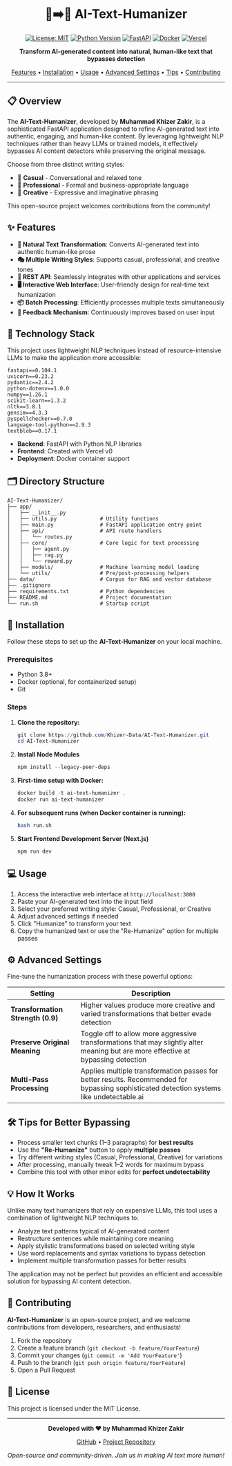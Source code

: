 <div align="center">
  
# 🤖➡️👤 **AI-Text-Humanizer**

[![License: MIT](https://img.shields.io/badge/License-MIT-yellow.svg)](https://opensource.org/licenses/MIT)
[![Python Version](https://img.shields.io/badge/python-3.8+-blue.svg)](https://www.python.org/downloads/)
[![FastAPI](https://img.shields.io/badge/FastAPI-0.104.1-009688.svg)](https://fastapi.tiangolo.com/)
[![Docker](https://img.shields.io/badge/Docker-Supported-2496ED.svg)](https://www.docker.com/)
[![Vercel](https://img.shields.io/badge/Frontend-Vercel-000000.svg)](https://vercel.com/)

**Transform AI-generated content into natural, human-like text that bypasses detection**

[Features](#features) • [Installation](#installation) • [Usage](#usage) • [Advanced Settings](#advanced-settings) • [Tips](#%EF%B8%8F-tips-for-better-bypassing) • [Contributing](#contributing)

</div>

---

## 📋 Overview

The **AI-Text-Humanizer**, developed by **Muhammad Khizer Zakir**, is a sophisticated FastAPI application designed to refine AI-generated text into authentic, engaging, and human-like content. By leveraging lightweight NLP techniques rather than heavy LLMs or trained models, it effectively bypasses AI content detectors while preserving the original message.

Choose from three distinct writing styles:
- 💬 **Casual** - Conversational and relaxed tone
- 👔 **Professional** - Formal and business-appropriate language
- 🎨 **Creative** - Expressive and imaginative phrasing

This open-source project welcomes contributions from the community!

## ✨ Features

- **🔄 Natural Text Transformation**: Converts AI-generated text into authentic human-like prose
- **🎭 Multiple Writing Styles**: Supports casual, professional, and creative tones
- **🔌 REST API**: Seamlessly integrates with other applications and services
- **🖥️ Interactive Web Interface**: User-friendly design for real-time text humanization
- **📦 Batch Processing**: Efficiently processes multiple texts simultaneously
- **📝 Feedback Mechanism**: Continuously improves based on user input

## 🔧 Technology Stack

This project uses lightweight NLP techniques instead of resource-intensive LLMs to make the application more accessible:

```
fastapi==0.104.1
uvicorn==0.23.2
pydantic==2.4.2
python-dotenv==1.0.0
numpy==1.26.1
scikit-learn==1.3.2
nltk==3.8.1
gensim==4.3.3
pyspellchecker==0.7.0
language-tool-python==2.9.3
textblob==0.17.1
```

- **Backend**: FastAPI with Python NLP libraries
- **Frontend**: Created with Vercel v0
- **Deployment**: Docker container support

## 🗂️ Directory Structure

```
AI-Text-Humanizer/
├── app/
│   ├── __init__.py
│   ├── utils.py              # Utility functions
│   ├── main.py               # FastAPI application entry point
│   ├── api/                  # API route handlers
│   │   └── routes.py
│   ├── core/                 # Core logic for text processing
│   │   ├── agent.py
│   │   ├── rag.py
│   │   └── reward.py
│   ├── models/               # Machine learning model loading
│   └── utils/                # Pre/post-processing helpers
├── data/                     # Corpus for RAG and vector database
├── .gitignore
├── requirements.txt          # Python dependencies
├── README.md                 # Project documentation
└── run.sh                    # Startup script
```

## 🚀 Installation

Follow these steps to set up the **AI-Text-Humanizer** on your local machine.

### Prerequisites

- Python 3.8+
- Docker (optional, for containerized setup)
- Git

### Steps

1. **Clone the repository:**
   ```Powershell
   git clone https://github.com/Khizer-Data/AI-Text-Humanizer.git
   cd AI-Text-Humanizer
   ```

2. **Install Node Modules**
   ```Powershell
   npm install --legacy-peer-deps
   ```
   
3. **First-time setup with Docker:**
   ```Powershell
   docker build -t ai-text-humanizer .
   docker run ai-text-humanizer
   ```

4. **For subsequent runs (when Docker container is running):**
   ```bash
   bash run.sh
   ```
5. **Start Frontend Development Server (Next.js)**
   ```Powershell
   npm run dev
   ```

## 💻 Usage

1. Access the interactive web interface at `http://localhost:3000`
2. Paste your AI-generated text into the input field
3. Select your preferred writing style: Casual, Professional, or Creative
4. Adjust advanced settings if needed
5. Click "Humanize" to transform your text
6. Copy the humanized text or use the "Re-Humanize" option for multiple passes

## ⚙️ Advanced Settings

Fine-tune the humanization process with these powerful options:

| Setting | Description |
|---------|-------------|
| **Transformation Strength (0.9)** | Higher values produce more creative and varied transformations that better evade detection |
| **Preserve Original Meaning** | Toggle off to allow more aggressive transformations that may slightly alter meaning but are more effective at bypassing detection |
| **Multi-Pass Processing** | Applies multiple transformation passes for better results. Recommended for bypassing sophisticated detection systems like undetectable.ai |

## 🛠️ Tips for Better Bypassing

- Process smaller text chunks (1–3 paragraphs) for **best results**
- Use the **"Re-Humanize"** button to apply **multiple passes**
- Try different writing styles (Casual, Professional, Creative) for variations
- After processing, manually tweak 1–2 words for maximum bypass
- Combine this tool with other minor edits for **perfect undetectability**

## 💡 How It Works

Unlike many text humanizers that rely on expensive LLMs, this tool uses a combination of lightweight NLP techniques to:

- Analyze text patterns typical of AI-generated content
- Restructure sentences while maintaining core meaning
- Apply stylistic transformations based on selected writing style
- Use word replacements and syntax variations to bypass detection
- Implement multiple transformation passes for better results

The application may not be perfect but provides an efficient and accessible solution for bypassing AI content detection.

## 🤝 Contributing

**AI-Text-Humanizer** is an open-source project, and we welcome contributions from developers, researchers, and enthusiasts!

1. Fork the repository
2. Create a feature branch (`git checkout -b feature/YourFeature`)
3. Commit your changes (`git commit -m 'Add YourFeature'`)
4. Push to the branch (`git push origin feature/YourFeature`)
5. Open a Pull Request

## 📄 License

This project is licensed under the MIT License.

---

<div align="center">
  
**Developed with ❤️ by Muhammad Khizer Zakir**

[GitHub](https://github.com/Khizer-Data) • [Project Repository](https://github.com/Khizer-Data/AI-Text-Humanizer)

*Open-source and community-driven. Join us in making AI text more human!*
</div>
